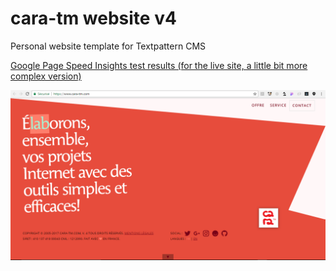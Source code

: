 # cara-tm website v4
Personal website template for Textpattern CMS

[Google Page Speed Insights test results (for the live site, a little bit more complex version)](https://developers.google.com/speed/pagespeed/insights/?hl=en&url=https%3A%2F%2Fwww.cara-tm.com%2Fen)

![Template preview](https://github.com/cara-tm/cara-tm-website-v4/blob/master/preview.png)
